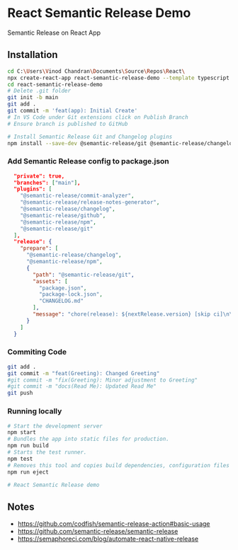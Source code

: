 # React Semantic Release Demo

Semantic Release on React App

## Installation

```bash
cd C:\Users\Vinod Chandran\Documents\Source\Repos\React\
npx create-react-app react-semantic-release-demo --template typescript --use-npm
cd react-semantic-release-demo
# Delete .git folder
git init -b main
git add .
git commit -m 'feat(app): Initial Create'
# In VS Code under Git extensions click on Publish Branch
# Ensure branch is published to GitHub

# Install Semantic Release Git and Changelog plugins
npm install --save-dev @semantic-release/git @semantic-release/changelog
```

### Add Semantic Release config to package.json

```json
  "private": true,
  "branches": ["main"],  
  "plugins": [
    "@semantic-release/commit-analyzer",
    "@semantic-release/release-notes-generator",
    "@semantic-release/changelog",
    "@semantic-release/github",
    "@semantic-release/npm",
    "@semantic-release/git"
  ],
  "release": {
    "prepare": [
      "@semantic-release/changelog",
      "@semantic-release/npm",
      {
        "path": "@semantic-release/git",
        "assets": [
          "package.json",
          "package-lock.json",
          "CHANGELOG.md"
        ],
        "message": "chore(release): ${nextRelease.version} [skip ci]\n\n${nextRelease.notes}"
      }
    ]
  }
```

### Commiting Code

```bash
git add .
git commit -m "feat(Greeting): Changed Greeting"
#git commit -m "fix(Greeting): Minor adjustment to Greeting"
#git commit -m "docs(Read Me): Updated Read Me"
git push
```

### Running locally

```bash
# Start the development server
npm start
# Bundles the app into static files for production.
npm run build
# Starts the test runner.
npm test
# Removes this tool and copies build dependencies, configuration files and scripts into the app directory. If you do this, you can’t go back!
npm run eject

# React Semantic Release demo

```

## Notes
- https://github.com/codfish/semantic-release-action#basic-usage
- https://github.com/semantic-release/semantic-release
- https://semaphoreci.com/blog/automate-react-native-release
